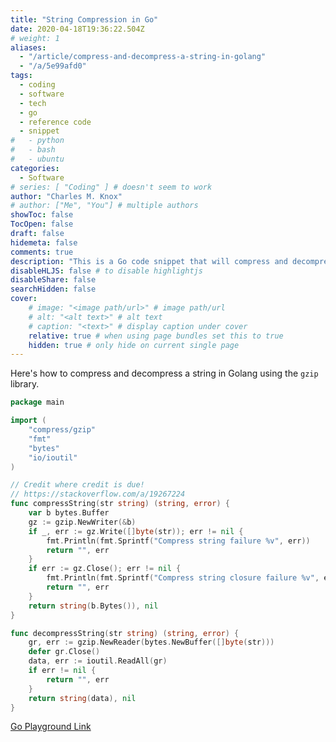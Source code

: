 ```yaml
---
title: "String Compression in Go"
date: 2020-04-18T19:36:22.504Z
# weight: 1
aliases:
  - "/article/compress-and-decompress-a-string-in-golang"
  - "/a/5e99afd0"
tags:
  - coding
  - software
  - tech
  - go
  - reference code
  - snippet
#   - python
#   - bash
#   - ubuntu
categories:
  - Software
# series: [ "Coding" ] # doesn't seem to work
author: "Charles M. Knox"
# author: ["Me", "You"] # multiple authors
showToc: false
TocOpen: false
draft: false
hidemeta: false
comments: true
description: "This is a Go code snippet that will compress and decompress a string."
disableHLJS: false # to disable highlightjs
disableShare: false
searchHidden: false
cover:
    # image: "<image path/url>" # image path/url
    # alt: "<alt text>" # alt text
    # caption: "<text>" # display caption under cover
    relative: true # when using page bundles set this to true
    hidden: true # only hide on current single page
---
```


Here's how to compress and decompress a string in Golang using the `gzip` library.

```go
package main

import (
    "compress/gzip"
    "fmt"
    "bytes"
    "io/ioutil"
)

// Credit where credit is due!
// https://stackoverflow.com/a/19267224
func compressString(str string) (string, error) {
    var b bytes.Buffer
    gz := gzip.NewWriter(&b)
    if _, err := gz.Write([]byte(str)); err != nil {
        fmt.Println(fmt.Sprintf("Compress string failure %v", err))
        return "", err
    }
    if err := gz.Close(); err != nil {
        fmt.Println(fmt.Sprintf("Compress string closure failure %v", err))
        return "", err
    }
    return string(b.Bytes()), nil
}

func decompressString(str string) (string, error) {
    gr, err := gzip.NewReader(bytes.NewBuffer([]byte(str)))
    defer gr.Close()
    data, err := ioutil.ReadAll(gr)
    if err != nil {
        return "", err
    }
    return string(data), nil
}
```

[Go Playground Link](https://play.golang.org/p/Y8FTW59ozIq)
